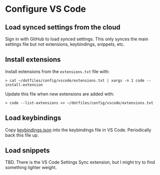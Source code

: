 # Configure VS Code

## Load synced settings from the cloud

Sign in with GitHub to load synced settings. This only synces the main settings file but not extensions, keybindings, snippets, etc.

## Install extensions

Install extensions from the `extensions.txt` file with:

```
> cat ~/dotfiles/config/vscode/extensions.txt | xargs -n 1 code --install-extension
```

Update this file when new extensions are added with:

```
> code --list-extensions >> ~/dotfiles/config/vscode/extensions.txt
```

## Load keybindings

Copy [keybindings.json](keybindings.json) into the keybindings file in VS Code. Periodically back this file up.

## Load snippets

TBD. There is the VS Code Settings Sync extension, but I might try to find something lighter weight.
